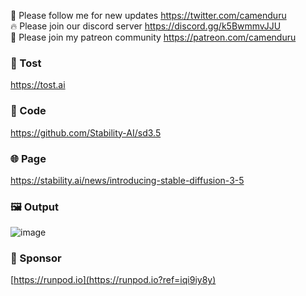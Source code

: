 🐣 Please follow me for new updates https://twitter.com/camenduru <br />
🔥 Please join our discord server https://discord.gg/k5BwmmvJJU <br />
🥳 Please join my patreon community https://patreon.com/camenduru <br />

###  🥪 Tost
https://tost.ai

### 🧬 Code
https://github.com/Stability-AI/sd3.5

### 🌐 Page
https://stability.ai/news/introducing-stable-diffusion-3-5

### 🖼 Output
![image](https://github.com/user-attachments/assets/9719906a-857c-4a71-99dd-b0b5bfc32f75)

### 🏢 Sponsor
[https://runpod.io](https://runpod.io?ref=iqi9iy8y)
